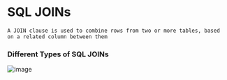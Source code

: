 
# SQL JOINs

```
A JOIN clause is used to combine rows from two or more tables, based on a related column between them
```

### Different Types of SQL JOINs
![image](https://user-images.githubusercontent.com/67835881/118752292-6d0faa80-b880-11eb-8f79-7ace88782678.png)
